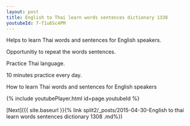 ```yaml
---
layout: post
title: English to Thai learn words sentences dictionary 1338 
youtubeId: 7-f1u6Sc4PM
---
```

 
 
Helps to learn Thai words and sentences for English speakers.

Opportunitiy to repeat the words sentences. 

Practice Thai language. 
 
10 minutes practice every day. 
 
How to learn Thai words and sentences for English speakers 
 
{% include youtubePlayer.html id=page.youtubeId %}
 
 
[Next]({{ site.baseurl }}{% link  split2/_posts/2015-04-30-English to thai learn words sentences dictionary 1308 .md%})
 
